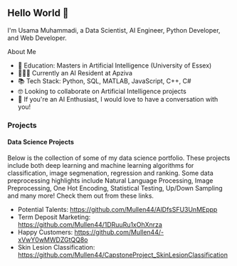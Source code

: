 ## Hello World 👋

I'm Usama Muhammadi, a Data Scientist, AI Engineer, Python Developer, and Web Developer.

About Me
- 📖 Education: Masters in Artificial Intelligence (University of Essex)
- 👷🏻‍♂️ Currently an AI Resident at Apziva
- 📚 Tech Stack: Python, SQL, MATLAB, JavaScript, C++, C#
- 🤓 Looking to collaborate on Artificial Intelligence projects
- 🤔 If you're an AI Enthusiast, I would love to have a conversation with you!

### Projects
#### Data Science Projects
Below is the collection of some of my data science portfolio. These projects include both deep learning and machine learning algorithms for classification, image segmenation, regression and ranking. Some data preprocessing highlights include Natural Language Processing, Image Preprocessing, One Hot Encoding, Statistical Testing, Up/Down Sampling and many more! Check them out from these links.

- Potential Talents: https://github.com/Mullen44/AlDfsSFU3UnMEppp
- Term Deposit Marketing: https://github.com/Mullen44/1DRuuRu1xOhXnrza
- Happy Customers: https://github.com/Mullen44/-xVwY0wMWDZGtQQ8o
- Skin Lesion Classification: https://github.com/Mullen44/CapstoneProject_SkinLesionClassification

<!--
**Usama-zia/Usama-zia** is a ✨ _special_ ✨ repository because its `README.md` (this file) appears on your GitHub profile.

Here are some ideas to get you started:

- 🔭 I’m currently working on ...
- 🌱 I’m currently learning ...
- 👯 I’m looking to collaborate on ...
- 🤔 I’m looking for help with ...
- 💬 Ask me about ...
- 📫 How to reach me: ...
- 😄 Pronouns: ...
- ⚡ Fun fact: ...
-->
